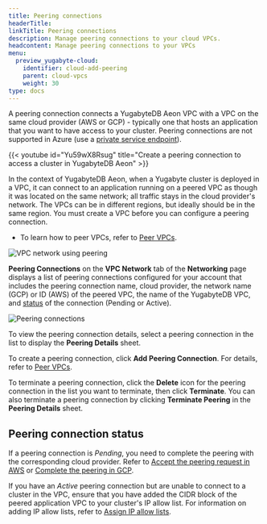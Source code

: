 ```yaml
---
title: Peering connections
headerTitle:
linkTitle: Peering connections
description: Manage peering connections to your cloud VPCs.
headcontent: Manage peering connections to your VPCs
menu:
  preview_yugabyte-cloud:
    identifier: cloud-add-peering
    parent: cloud-vpcs
    weight: 30
type: docs
---
```


A peering connection connects a YugabyteDB Aeon VPC with a VPC on the same cloud provider (AWS or GCP) - typically one that hosts an application that you want to have access to your cluster. Peering connections are not supported in Azure (use a [private service endpoint](../cloud-add-endpoint/)).

{{< youtube id="Yu59wX8Rsug" title="Create a peering connection to access a cluster in YugabyteDB Aeon" >}}

In the context of YugabyteDB Aeon, when a Yugabyte cluster is deployed in a VPC, it can connect to an application running on a peered VPC as though it was located on the same network; all traffic stays in the cloud provider's network. The VPCs can be in different regions, but ideally should be in the same region. You must create a VPC before you can configure a peering connection.

- To learn how to peer VPCs, refer to [Peer VPCs](../cloud-add-vpc-aws/).

![VPC network using peering](/images/yb-cloud/managed-vpc-diagram.png)

**Peering Connections** on the **VPC Network** tab of the **Networking** page displays a list of peering connections configured for your account that includes the peering connection name, cloud provider, the network name (GCP) or ID (AWS) of the peered VPC, the name of the YugabyteDB VPC, and [status](#peering-connection-status) of the connection (Pending or Active).

![Peering connections](/images/yb-cloud/cloud-vpc-peering.png)

To view the peering connection details, select a peering connection in the list to display the **Peering Details** sheet.

To create a peering connection, click **Add Peering Connection**. For details, refer to [Peer VPCs](../cloud-add-vpc-aws/).

To terminate a peering connection, click the **Delete** icon for the peering connection in the list you want to terminate, then click **Terminate**. You can also terminate a peering connection by clicking **Terminate Peering** in the **Peering Details** sheet.

## Peering connection status

If a peering connection is _Pending_, you need to complete the peering with the corresponding cloud provider. Refer to [Accept the peering request in AWS](../cloud-add-vpc-aws/#accept-the-peering-request-in-aws) or [Complete the peering in GCP](../cloud-add-vpc-gcp/#complete-the-peering-in-gcp).

If you have an _Active_ peering connection but are unable to connect to a cluster in the VPC, ensure that you have added the CIDR block of the peered application VPC to your cluster's IP allow list. For information on adding IP allow lists, refer to [Assign IP allow lists](../../../cloud-secure-clusters/add-connections/).
